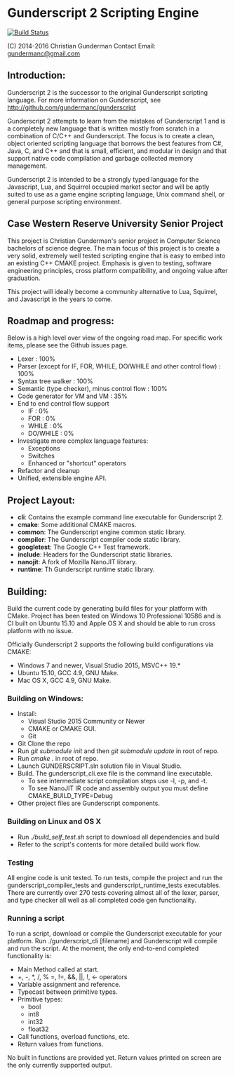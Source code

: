 # Gunderscript 2 Scripting Engine
[![Build Status](https://travis-ci.org/gundermanc/gunderscript-2.svg?branch=feature%2Fci_build)](https://travis-ci.org/gundermanc/gunderscript-2)

(C) 2014-2016 Christian Gunderman
Contact Email: gundermanc@gmail.com

## Introduction:
Gunderscript 2 is the successor to the original Gunderscript scripting language.
For more information on Gunderscript, see http://github.com/gundermanc/gunderscript

Gunderscript 2 attempts to learn from the mistakes of Gunderscript 1 and is a
completely new language that is written mostly from scratch in a combination of
C/C++ and Gunderscript. The focus is to create a clean, object oriented scripting
language that borrows the best features from C#, Java, C, and C++ and that is
small, efficient, and modular in design and that support native code compilation
and garbage collected memory management.

Gunderscript 2 is intended to be a strongly typed language for the Javascript,
Lua, and Squirrel occupied market sector and will be aptly suited to use as a
game engine scripting language, Unix command shell, or general purpose scripting
environment.

## Case Western Reserve University Senior Project
This project is Christian Gunderman's senior project in Computer Science
bachelors of science degree. The main focus of this project is to create a very
solid, extremely well tested scripting engine that is easy to embed into an existing
C++ CMAKE project. Emphasis is given to testing, software engineering principles,
cross platform compatibility, and ongoing value after graduation.

This project will ideally become a community alternative to Lua, Squirrel, and
Javascript in the years to come.

## Roadmap and progress:
Below is a high level over view of the ongoing road map. For specific work items,
please see the Github issues page.
  - Lexer : 100%
  - Parser (except for IF, FOR, WHILE, DO/WHILE and other control flow) : 100%
  - Syntax tree walker : 100%
  - Semantic (type checker), minus control flow : 100%
  - Code generator for VM and VM : 35%
  - End to end control flow support
    - IF : 0%
    - FOR : 0%
    - WHILE : 0%
    - DO/WHILE : 0%
  - Investigate more complex language features:
    - Exceptions
    - Switches
    - Enhanced or "shortcut" operators
  - Refactor and cleanup
  - Unified, extensible engine API.

## Project Layout:
  - **cli**: Contains the example command line executable for Gunderscript 2.
  - **cmake**: Some additional CMAKE macros.
  - **common**: The Gunderscript engine common static library.
  - **compiler**: The Gunderscript compiler code static library.
  - **googletest**: The Google C++ Test framework.
  - **include**: Headers for the Gunderscript static libraries.
  - **nanojit**: A fork of Mozilla NanoJIT library.
  - **runtime**: Th Gunderscript runtime static library.

## Building:
Build the current code by generating build files for your platform with CMake.
Project has been tested  on Windows 10 Professional 10586 and is CI built on
Ubuntu 15.10 and Apple OS X and should be able to run cross platform with no issue.

Officially Gunderscript 2 supports the following build configurations via CMAKE:
  - Windows 7 and newer, Visual Studio 2015, MSVC++ 19.*
  - Ubuntu 15.10, GCC 4.9, GNU Make.
  - Mac OS X, GCC 4.9, GNU Make.

### Building on Windows:
  - Install:
    - Visual Studio 2015 Community or Newer
    - CMAKE or CMAKE GUI.
    - Git
  - Git Clone the repo
  - Run *git submodule init* and then *git submodule update* in root of repo.
  - Run *cmake .* in root of repo.
  - Launch GUNDERSCRIPT.sln solution file in Visual Studio.
  - Build. The gunderscript_cli.exe file is the command line executable.
    - To see intermediate script compilation steps use -l, -p, and -t.
    - To see NanoJIT IR code and assembly output you must define CMAKE_BUILD_TYPE=Debug
  - Other project files are Gunderscript components.

### Building on Linux and OS X
  - Run *./build_self_test.sh* script to download all dependencies and build
  - Refer to the script's contents for more detailed build work flow.

### Testing
All engine code is unit tested. To run tests, compile the project and run the
gunderscript_compiler_tests and gunderscript_runtime_tests executables. There are
currently over 270 tests covering almost all of the lexer, parser, and type checker
all well as all completed code gen functionality.

### Running a script
To run a script, download or compile the Gunderscript executable for your platform.
Run ./gunderscript_cli [filename] and Gunderscript will compile and run the script.
At the moment, the only end-to-end completed functionality is:
  - Main Method called at start.
  - +, -, *, /, % =, !=, &&, ||, !, <- operators
  - Variable assignment and reference.
  - Typecast between primitive types.
  - Primitive types:
    - bool
    - int8
    - int32
    - float32
  - Call functions, overload functions, etc.
  - Return values from functions.

No built in functions are provided yet. Return values printed on screen are the only
currently supported output.